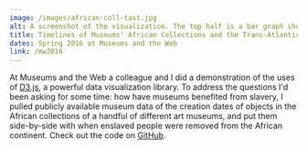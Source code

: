 ```yaml
---
image: /images/african-coll-tast.jpg
alt: A screenshot of the visualization. The top half is a bar graph showing the volume of enslaved people that were removed from the African continent by year. The bottom half shows the years object were created that are from the African collections of a handful different art museums.
title: Timelines of Museums' African Collections and the Trans-Atlantic Slave Trade
dates: Spring 2016 at Museums and the Web
link: /mw2016
---
```

At Museums and the Web a colleague and I did a demonstration of the uses of [D3.js](https://d3js.org/), a powerful data visualization library. To address the questions I'd been asking for some time: how have museums benefited from slavery, I pulled publicly available museum data of the creation dates of objects in the African collections of a handful of different art museums, and put them side-by-side with when enslaved people were removed from the African continent. Check out the code on [GitHub](https://github.com/nikhiltri/african-collections-transatlantic-slave-trade-vis).
